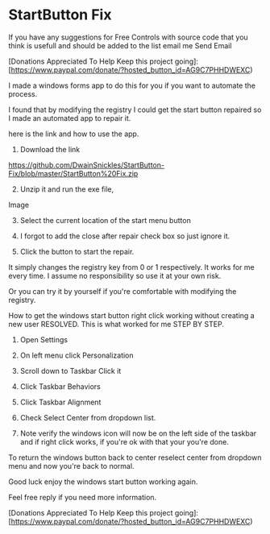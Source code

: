 # StartButton Fix

If you have any suggestions for Free Controls with source code that you think is usefull and should be added to the list email me Send Email

[Donations Appreciated To Help Keep this project going]: [https://www.paypal.com/donate/?hosted_button_id=AG9C7PHHDWEXC)

I made a windows forms app to do this for you if you want to automate the process.

I found that by modifying the registry I could get the start button repaired so I made an automated app to repair it.

here is the link and how to use the app.

1) Download the link 

https://github.com/DwainSnickles/StartButton-Fix/blob/master/StartButton%20Fix.zip

2) Unzip it and run the exe file,

Image

3) Select the current location of the start menu button

4) I forgot to add the close after repair check box so just ignore it.

5) Click the button to start the repair.

It simply changes the registry key from 0 or 1 respectively. It works for me every time. I assume no responsibility so use it at your own risk.

Or you can try it by yourself if you're comfortable with modifying the registry. 

How to get the windows start button right click working without creating a new user RESOLVED. This is what worked for me STEP BY STEP.

1) Open Settings

2) On left menu click Personalization

3) Scroll down to Taskbar Click it

4) Click Taskbar Behaviors

5) Click Taskbar Alignment

6) Check Select Center from dropdown list.

7) Note verify the windows icon will now be on the left side of the taskbar and if right click works, if you're ok with that your you're done.

To return the windows button back to center reselect center from dropdown menu and now you're back to normal.

Good luck enjoy the windows start button working again.

Feel free reply if you need more information.

[Donations Appreciated To Help Keep this project going]: [https://www.paypal.com/donate/?hosted_button_id=AG9C7PHHDWEXC)

